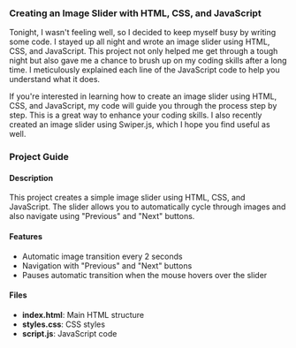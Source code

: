 <h3>Creating an Image Slider with HTML, CSS, and JavaScript</h3>

<p>
Tonight, I wasn't feeling well, so I decided to keep myself busy by writing some code. I stayed up all night and wrote an image slider using HTML, CSS, and JavaScript. This project not only helped me get through a tough night but also gave me a chance to brush up on my coding skills after a long time. I meticulously explained each line of the JavaScript code to help you understand what it does.
</p>

<p>
If you're interested in learning how to create an image slider using HTML, CSS, and JavaScript, my code will
 guide you through the process step by step. This is a great way to enhance your coding skills. I also recently created an image slider using Swiper.js, which I hope you find useful as well.
</p>

<h3>Project Guide</h3>

<h4>Description</h4>

<p>
This project creates a simple image slider using HTML, CSS, and JavaScript. The slider allows you to automatically cycle through images and also navigate using "Previous" and "Next" buttons.
</p>

<h4>Features</h4>

<ul>
<li>Automatic image transition every 2 seconds</li>
<li>Navigation with "Previous" and "Next" buttons</li>
<li>Pauses automatic transition when the mouse hovers over the slider</li>
</ul>

<h4>Files</h4>

<ul>
<li><strong>index.html</strong>: Main HTML structure</li>
<li><strong>styles.css</strong>: CSS styles</li>
<li><strong>script.js</strong>: JavaScript code</li>
</ul>